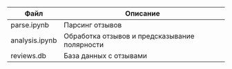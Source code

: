 | Файл           | Описание                                      |
|----------------|-----------------------------------------------|
| parse.ipynb    | Парсинг отзывов                               |
| analysis.ipynb | Обработка отзывов и предсказывание полярности |
| reviews.db     | База данных с отзывами                        |
